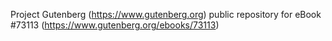 Project Gutenberg (https://www.gutenberg.org) public repository
for eBook #73113 (https://www.gutenberg.org/ebooks/73113)
